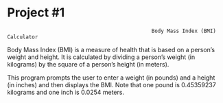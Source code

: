 <h1 class="code-line" data-line-start=0 data-line-end=1 ><a id="Project_1_0"></a>Project #1</h1>
<pre><code>                                               Body Mass Index (BMI) Calculator
</code></pre>
<p class="has-line-data" data-line-start="3" data-line-end="4">Body Mass Index (BMI) is a measure of health that is based on a person’s weight and height. It is calculated by dividing a person’s weight (in kilograms) by the square of a person’s height (in meters).</p>
<p class="has-line-data" data-line-start="5" data-line-end="6">This program prompts the user to enter a weight (in pounds) and a height (in inches) and then displays the BMI. Note that one pound is 0.45359237 kilograms and one inch is 0.0254 meters.</p>
